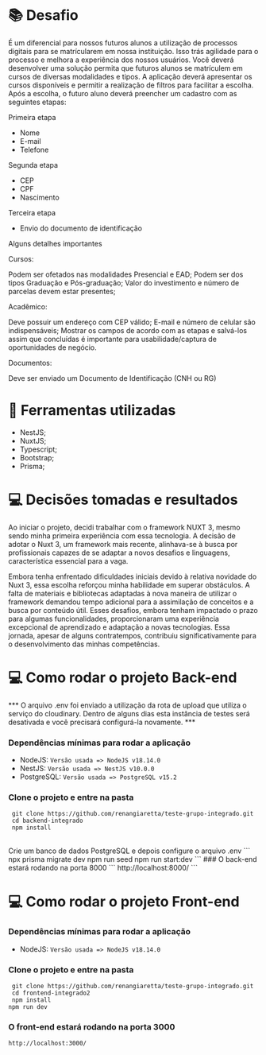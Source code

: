 # :books: Desafio

É um diferencial para nossos futuros alunos a utilização de processos digitais para se matrícularem em nossa instituição. Isso trás agilidade para o processo e melhora a experiência dos nossos usuários.
Você deverá desenvolver uma solução permita que futuros alunos se matrículem em cursos de diversas modalidades e tipos.
A aplicação deverá apresentar os cursos disponíveis e permitir a realização de filtros para facilitar a escolha. Após a escolha, o futuro aluno deverá preencher um cadastro com as seguintes etapas:


Primeira etapa

- Nome
- E-mail
- Telefone


Segunda etapa

- CEP
- CPF
- Nascimento

Terceira etapa
- Envio do documento de identificação

Alguns detalhes importantes

Cursos:

Podem ser ofetados nas modalidades Presencial e EAD;
Podem ser dos tipos Graduação e Pós-graduação;
Valor do investimento e número de parcelas devem estar presentes;


Acadêmico:

Deve possuir um endereço com CEP válido;
E-mail e número de celular são indispensáveis;
Mostrar os campos de acordo com as etapas e salvá-los assim que concluídas é importante para usabilidade/captura de oportunidades de negócio.


Documentos:

Deve ser enviado um Documento de Identificação (CNH ou RG)

# :bookmark_tabs: Ferramentas utilizadas 

- NestJS;
- NuxtJS;
- Typescript;
- Bootstrap;
- Prisma;

# 💻 Decisões tomadas e resultados

Ao iniciar o projeto, decidi trabalhar com o framework NUXT 3, mesmo sendo minha primeira experiência com essa tecnologia. A decisão de adotar o Nuxt 3, um framework mais recente, alinhava-se à busca por profissionais capazes de se adaptar a novos desafios e linguagens, característica essencial para a vaga.

Embora tenha enfrentado dificuldades iniciais devido à relativa novidade do Nuxt 3, essa escolha reforçou minha habilidade em superar obstáculos. A falta de materiais e bibliotecas adaptadas à nova maneira de utilizar o framework demandou tempo adicional para a assimilação de conceitos e a busca por conteúdo útil. Esses desafios, embora tenham impactado o prazo para algumas funcionalidades, proporcionaram uma experiência excepcional de aprendizado e adaptação a novas tecnologias. Essa jornada, apesar de alguns contratempos, contribuiu significativamente para o desenvolvimento das minhas competências.


# 💻 Como rodar o projeto Back-end

*** O arquivo .env foi enviado a utilização da rota de upload que utiliza o serviço do cloudinary. Dentro de alguns dias esta instância de testes será desativada e você precisará configurá-la novamente. ***

### Dependências mínimas para rodar a aplicação
  - NodeJS: `Versão usada => NodeJS v18.14.0`
  - NestJS: `Versão usada => NestJS v10.0.0`
  - PostgreSQL: `Versão usada => PostgreSQL v15.2`

### Clone o projeto e entre na pasta
```
 git clone https://github.com/renangiaretta/teste-grupo-integrado.git
 cd backend-integrado
 npm install
```
<br>
 Crie um banco de dados PostgreSQL e depois configure o arquivo .env
```
npx prisma migrate dev
npm run seed
npm run start:dev
```
### O back-end estará rodando na porta 8000
```
http://localhost:8000/
```

# 💻 Como rodar o projeto Front-end

### Dependências mínimas para rodar a aplicação
  - NodeJS: `Versão usada => NodeJS v18.14.0`

### Clone o projeto e entre na pasta
```
 git clone https://github.com/renangiaretta/teste-grupo-integrado.git
 cd frontend-integrado2
 npm install
npm run dev
```
### O front-end estará rodando na porta 3000
```
http://localhost:3000/
```
